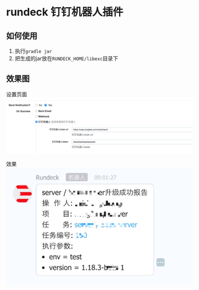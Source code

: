 # rundeck 钉钉机器人插件



## 如何使用

1. 执行`gradle jar`
2. 把生成的jar放在`RUNDECK_HOME/libexc`目录下


## 效果图

设置页面
![](./doc/img/rundeck-dingtalk.png)

效果
![](./doc/img/dingtalk.jpeg)
